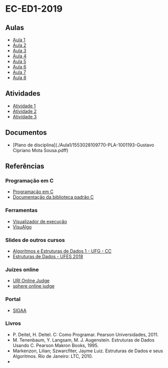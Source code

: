 # EC-ED1-2019

## Aulas

 - [Aula 1](./Aula1/)
 - [Aula 2](./Aula2/)
 - [Aula 3](./Aula3/)
 - [Aula 4](./Aula4/)
 - [Aula 5](./Aula5/)
 - [Aula 6](./Aula6/)
 - [Aula 7](./Aula7/)
 - [Aula 8](./Aula8/)


## Atividades
 - [Atividade 1](./Aula1/Lista1.pdf)
 - [Atividade 2](./Aula4/Atividade.md)
 - [Atividade 3](./Aula7/Atividade.md)

## Documentos
 - [Plano de disciplina](./Aula1/1553028109770-PLA-1001193-Gustavo Cipriano Mota Sousa.pdff)

## Referências

### Programação em C
 - [Programação em C](http://fig.if.usp.br/~esdobay/c/c.pdf)
 - [Documentação da biblioteca padrão C](http://www.cplusplus.com/reference/clibrary/)


### Ferramentas
 - [Visualizador de execução](http://www.pythontutor.com/c.html#mode=edit)
 - [VisuAlgo](https://visualgo.net/)


### Slides de outros cursos
 - [Algoritmos e Estruturas de Dados 1 - UFG - CC](http://www.inf.ufg.br/~hebert/disc/aed1/)
 - [Estruturas de Dados - UFES 2018](https://inf.ufes.br/~pdcosta/ensino/2018-2-estruturas-de-dados/)

### Juízes online
 - [URI Online Judge](https://www.urionlinejudge.com.br/judge/pt)
 - [sphere online judge](https://br.spoj.com/)

### Portal
 - [SIGAA](http://sigaa.sistemas.ufg.br)


### Livros

- P. Deitel, H. Deitel. C: Como Programar. Pearson Universidades, 2011.
- M. Tenenbaum, Y. Langsam, M. J. Augenstein. Estruturas de Dados Usando C. Pearson Makron Books, 1995.
- Markenzon, Lilian; Szwarcfiter, Jayme Luiz. Estruturas de Dados e seus Algoritmos. Rio de Janeiro: LTC, 2010.
-

